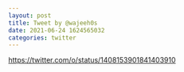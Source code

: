 ```yaml
--- 
layout: post 
title: Tweet by @wajeeh0s 
date: 2021-06-24 1624565032 
categories: twitter 
--- 
```

https://twitter.com/o/status/1408153901841403910